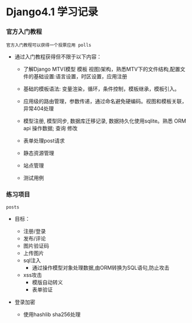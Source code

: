 # Django4.1 学习记录

### 官方入门教程
  `官方入门教程可以获得一个投票应用 polls`

  - 通过入门教程获得但不限于以下内容：
    - 了解Django MTV(模型 模板 视图)架构，熟悉MTV下的文件结构,配置文件的基础设置:语言设置，时区设置，应用注册
    
    - 基础的模板语法: 变量渲染，循环，条件控制，模板继承，模板引入。
    
    - 应用级的路由管理，参数传递，通过命名避免硬编码。视图和模板关联，异常404处理
    
    - 模型注册, 模型同步, 数据库迁移记录, 数据持久化使用sqlite。熟悉 ORM api 操作数据; 查询 修改
    
    - 表单处理post请求
    
    - 静态资源管理
    
    - 站点管理
    
    - 测试用例

### 练习项目
  `posts`
  - 目标：
    - 注册/登录
    - 发布/评论
    - 图片验证码
    - 上传图片
    - sql注入
      - 通过操作模型对象处理数据,由ORM转换为SQL语句,防止攻击
    - xss攻击
      - 模版自动转义
      - 表单验证

- 登录加密
  - 使用hashlib sha256处理
  